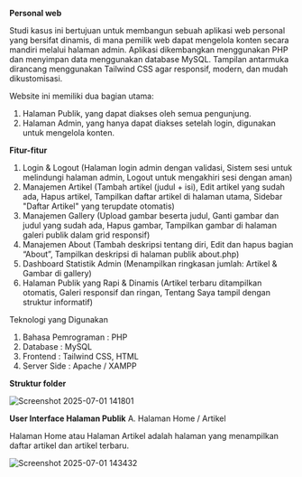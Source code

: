 **Personal web**

Studi kasus ini bertujuan untuk membangun sebuah aplikasi web personal yang bersifat dinamis, di mana pemilik web dapat mengelola konten secara mandiri melalui halaman admin. Aplikasi dikembangkan menggunakan PHP dan menyimpan data menggunakan database MySQL. Tampilan antarmuka dirancang menggunakan Tailwind CSS agar responsif, modern, dan mudah dikustomisasi.

Website ini memiliki dua bagian utama:

1. Halaman Publik, yang dapat diakses oleh semua pengunjung.
2. Halaman Admin, yang hanya dapat diakses setelah login, digunakan untuk mengelola konten.
   
**Fitur-fitur**

1. Login & Logout (Halaman login admin dengan validasi, Sistem sesi untuk melindungi halaman admin, Logout untuk mengakhiri sesi dengan aman)
2. Manajemen Artikel (Tambah artikel (judul + isi), Edit artikel yang sudah ada, Hapus artikel, Tampilkan daftar artikel di halaman utama, Sidebar "Daftar Artikel" yang terupdate otomatis)
3. Manajemen Gallery (Upload gambar beserta judul, Ganti gambar dan judul yang sudah ada, Hapus gambar, Tampilkan gambar di halaman galeri publik dalam grid responsif)
4. Manajemen About (Tambah deskripsi tentang diri, Edit dan hapus bagian “About”, Tampilkan deskripsi di halaman publik about.php)
5. Dashboard Statistik Admin (Menampilkan ringkasan jumlah: Artikel & Gambar di gallery)
6. Halaman Publik yang Rapi & Dinamis (Artikel terbaru ditampilkan otomatis, Galeri responsif dan ringan, Tentang Saya tampil dengan struktur informatif)

Teknologi yang Digunakan

1. Bahasa Pemrograman : PHP
2. Database : MySQL
3. Frontend : Tailwind CSS, HTML
4. Server Side : Apache / XAMPP

**Struktur folder**

![Screenshot 2025-07-01 141801](https://github.com/user-attachments/assets/040023b2-e895-4604-bd0f-2dfae553ee55)

**User Interface Halaman Publik**
A. Halaman Home / Artikel

Halaman Home atau Halaman Artikel adalah halaman yang menampilkan daftar artikel dan artikel terbaru.

![Screenshot 2025-07-01 143432](https://github.com/user-attachments/assets/c3ee0654-0113-4ed5-a23f-2ccc3dab7bf6)
